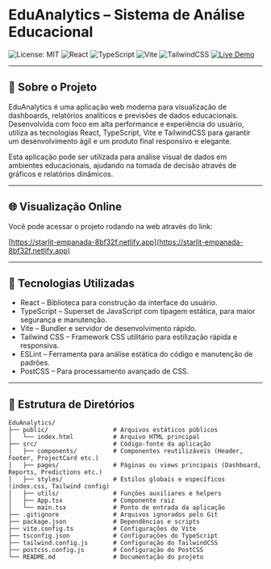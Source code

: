 # EduAnalytics – Sistema de Análise Educacional

![License: MIT](https://img.shields.io/badge/License-MIT-green.svg)
![React](https://img.shields.io/badge/React-17.0.2-blue.svg)
![TypeScript](https://img.shields.io/badge/TypeScript-4.9-blue.svg)
![Vite](https://img.shields.io/badge/Vite-4.0.0-yellow.svg)
![TailwindCSS](https://img.shields.io/badge/TailwindCSS-3.0-green.svg)
[![Live Demo](https://img.shields.io/badge/Live-Demo-brightgreen)](https://starlit-empanada-8bf32f.netlify.app)

---

## 🔮 Sobre o Projeto

EduAnalytics é uma aplicação web moderna para visualização de dashboards, relatórios analíticos e previsões de dados educacionais. Desenvolvida com foco em alta performance e experiência do usuário, utiliza as tecnologias React, TypeScript, Vite e TailwindCSS para garantir um desenvolvimento ágil e um produto final responsivo e elegante.

Esta aplicação pode ser utilizada para análise visual de dados em ambientes educacionais, ajudando na tomada de decisão através de gráficos e relatórios dinâmicos.

---

## 🌐 Visualização Online

Você pode acessar o projeto rodando na web através do link:

[https://starlit-empanada-8bf32f.netlify.app](https://starlit-empanada-8bf32f.netlify.app)

---

## 🧱 Tecnologias Utilizadas

- React – Biblioteca para construção da interface do usuário.
- TypeScript – Superset de JavaScript com tipagem estática, para maior segurança e manutenção.
- Vite – Bundler e servidor de desenvolvimento rápido.
- Tailwind CSS – Framework CSS utilitário para estilização rápida e responsiva.
- ESLint – Ferramenta para análise estática do código e manutenção de padrões.
- PostCSS – Para processamento avançado de CSS.

---

## 📂 Estrutura de Diretórios

```plaintext
EduAnalytics/
├── public/                  # Arquivos estáticos públicos
│   └── index.html           # Arquivo HTML principal
├── src/                     # Código-fonte da aplicação
│   ├── components/          # Componentes reutilizáveis (Header, Footer, ProjectCard etc.)
│   ├── pages/               # Páginas ou views principais (Dashboard, Reports, Predictions etc.)
│   ├── styles/              # Estilos globais e específicos (index.css, Tailwind config)
│   ├── utils/               # Funções auxiliares e helpers
│   ├── App.tsx              # Componente raiz
│   └── main.tsx             # Ponto de entrada da aplicação
├── .gitignore               # Arquivos ignorados pelo Git
├── package.json             # Dependências e scripts
├── vite.config.ts           # Configurações do Vite
├── tsconfig.json            # Configurações do TypeScript
├── tailwind.config.js       # Configuração do TailwindCSS
├── postcss.config.js        # Configuração do PostCSS
└── README.md                # Documentação do projeto
